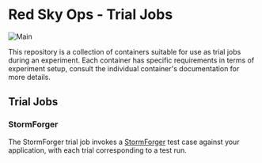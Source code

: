 # Red Sky Ops - Trial Jobs

![Main](https://github.com/redskyops/trial-jobs/workflows/Main/badge.svg)

This repository is a collection of containers suitable for use as trial jobs during an experiment. Each container has specific requirements in terms of experiment setup, consult the individual container's documentation for more details.

## Trial Jobs

### StormForger

The StormForger trial job invokes a [StormForger](https://stormforger.com/) test case against your application, with each trial corresponding to a test run.
